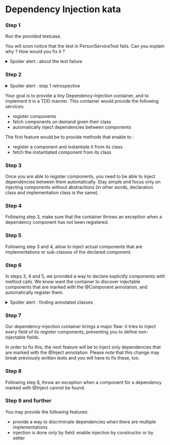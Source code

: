 # Dependency Injection kata

### Step 1

Run the provided testcase.

You will soon notice that the test in PersonServiceTest fails. Can you explain why ? How would you fix it ?


<details><summary>Spoiler alert : about the test failure</summary>
<p>

Initialization of PersonRepository dependency is hardcoded in PersonService constructor.
This is a violation of the Dependency Inversion Principle (see https://en.wikipedia.org/wiki/SOLID).

The initialization of the dependency in PersonService should be performed from outside the PersonService class.
</p>
</details>

### Step 2

<details><summary>Spoiler alert : step 1 retrospective</summary>
<p>

Fixing step 1, you probably ended setting the dependency from PersonService to PersonRepository inside the test method.
Thus, you had the opportunity to provide a test double (aka a mock) for PersonRepository, freeing yourself from the thrown Exception.

</p>
</details>

Your goal is to provide a tiny Dependency-Injection container, and to implement it in a TDD manner.
This container would provide the following services:
* register components
* fetch components on demand given their class
* automatically inject dependencies between components

The first feature would be to provide methods that enable to :
* register a component and instantiate it from its class
* fetch the instantiated component from its class

### Step 3

Once you are able to register components, you need to be able to inject dependencies between them automatically.
Stay simple and focus only on injecting components without abstractions (in other words, declaration class and implementation class is the same).

### Step 4

Following step 3, make sure that the container throws an exception when a dependency component has not been registered.

### Step 5

Following step 3 and 4, allow to inject actual components that are implementations or sub-classes of the declared component.

### Step 6

In steps 3, 4 and 5, we provided a way to declare explicitly components with method calls.
We know want the container to discover injectable components that are marked with the @Component annotation, and automatically register them.

<details><summary>Spoiler alert : finding annotated classes</summary>
<p>

Finding all annotated classes at runtime can be a daunting task: you would have to, among other things, to:
* retrieve the classpath property
* scan the .class in each classpath element (that means for instance browsing .jar files as ZIP files)
* provide you own classloader implementation to load binary .class files into real classes
* for each one of the classes check if it is annotated

You would better use a framework dedicated to classpath scanning, such as Classgraph (https://github.com/classgraph/classgraph), it will save you lots of time.
</p>
</details>

### Step 7

Our dependency-injection container brings a major flaw: it tries to inject every field of its register components, preventing you to define non-injectable fields.

In order to fix this, the next feature will be to inject only dependencies that are marked with the @Inject annotation. Please note that this change may break previously written tests and you will have to fix these, too.

### Step 8

Following step 8, throw an exception when a component for a dependency marked with @Inject cannot be found.

### Step 9 and further

You may provide the following features:
* provide a way to discriminate dependencies when there are multiple implementations
* injection is done only by field: enable injection by constructor or by setter